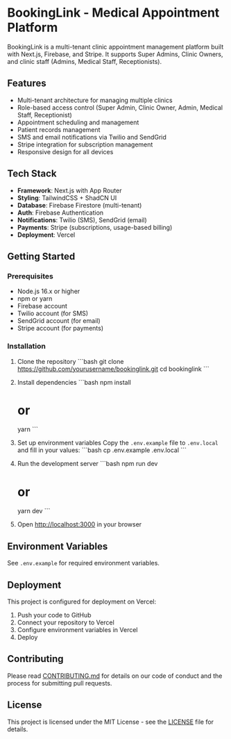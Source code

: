 # BookingLink - Medical Appointment Platform

BookingLink is a multi-tenant clinic appointment management platform built with Next.js, Firebase, and Stripe. It supports Super Admins, Clinic Owners, and clinic staff (Admins, Medical Staff, Receptionists).

## Features

- Multi-tenant architecture for managing multiple clinics
- Role-based access control (Super Admin, Clinic Owner, Admin, Medical Staff, Receptionist)
- Appointment scheduling and management
- Patient records management
- SMS and email notifications via Twilio and SendGrid
- Stripe integration for subscription management
- Responsive design for all devices

## Tech Stack

- **Framework**: Next.js with App Router
- **Styling**: TailwindCSS + ShadCN UI
- **Database**: Firebase Firestore (multi-tenant)
- **Auth**: Firebase Authentication
- **Notifications**: Twilio (SMS), SendGrid (email)
- **Payments**: Stripe (subscriptions, usage-based billing)
- **Deployment**: Vercel

## Getting Started

### Prerequisites

- Node.js 16.x or higher
- npm or yarn
- Firebase account
- Twilio account (for SMS)
- SendGrid account (for email)
- Stripe account (for payments)

### Installation

1. Clone the repository
   \`\`\`bash
   git clone https://github.com/yourusername/bookinglink.git
   cd bookinglink
   \`\`\`

2. Install dependencies
   \`\`\`bash
   npm install
   # or
   yarn
   \`\`\`

3. Set up environment variables
   Copy the `.env.example` file to `.env.local` and fill in your values:
   \`\`\`bash
   cp .env.example .env.local
   \`\`\`

4. Run the development server
   \`\`\`bash
   npm run dev
   # or
   yarn dev
   \`\`\`

5. Open [http://localhost:3000](http://localhost:3000) in your browser

## Environment Variables

See `.env.example` for required environment variables.

## Deployment

This project is configured for deployment on Vercel:

1. Push your code to GitHub
2. Connect your repository to Vercel
3. Configure environment variables in Vercel
4. Deploy

## Contributing

Please read [CONTRIBUTING.md](CONTRIBUTING.md) for details on our code of conduct and the process for submitting pull requests.

## License

This project is licensed under the MIT License - see the [LICENSE](LICENSE) file for details.

